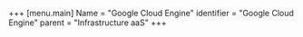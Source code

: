 +++
[menu.main]
Name = "Google Cloud Engine"
identifier = "Google Cloud Engine"
parent = "Infrastructure aaS"
+++